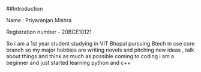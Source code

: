 ##Introduction

Name : Priyaranjan Mishra

Registration number - 20BCE10121

So i am a 1st year student studying in VIT Bhopal pursuing Btech in cse core branch
so my major hobbies are writing novels and pitching new ideas , talk about things and think as much as possible
coming to coding i am a beginner and just started learning python and c++
